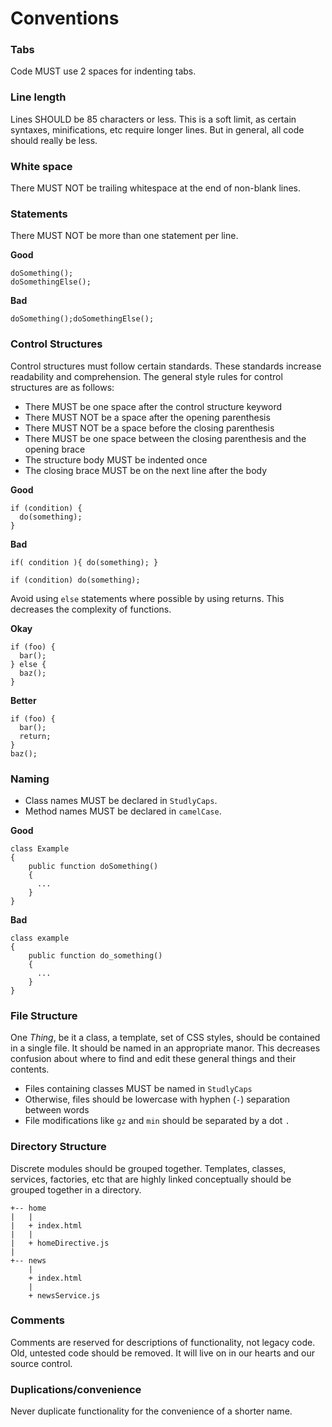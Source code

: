 # Conventions

### Tabs

Code MUST use 2 spaces for indenting tabs.

### Line length

Lines SHOULD be 85 characters or less. This is a soft limit, as certain syntaxes, minifications, etc require longer lines. But in general, all code should really be less.

### White space

There MUST NOT be trailing whitespace at the end of non-blank lines.

### Statements

There MUST NOT be more than one statement per line.

**Good**

```
doSomething();
doSomethingElse();
```

**Bad**

```
doSomething();doSomethingElse();
```

### Control Structures

Control structures must follow certain standards. These standards increase readability and comprehension. The general style rules for control structures are as follows:

* There MUST be one space after the control structure keyword
* There MUST NOT be a space after the opening parenthesis
* There MUST NOT be a space before the closing parenthesis
* There MUST be one space between the closing parenthesis and the opening brace
* The structure body MUST be indented once
* The closing brace MUST be on the next line after the body

**Good**

```
if (condition) {
  do(something);
}
```

**Bad**

```
if( condition ){ do(something); }

if (condition) do(something);
```

Avoid using `else` statements where possible by using returns. This decreases the complexity of functions.

**Okay**
```
if (foo) {
  bar();
} else {
  baz();
}
```

**Better**
```
if (foo) {
  bar();
  return;
}
baz();
```

### Naming

* Class names MUST be declared in `StudlyCaps`.
* Method names MUST be declared in `camelCase`.

**Good**

```
class Example
{
    public function doSomething()
    {
      ...
    }
}
```

**Bad**

```
class example
{
    public function do_something()
    {
      ...
    }
}
```

### File Structure

One *Thing*, be it a class, a template, set of CSS styles, should be contained in a single file. It should be named in an appropriate manor. This decreases confusion about where to find and edit these general things and their contents.

* Files containing classes MUST be named in `StudlyCaps`
* Otherwise, files should be lowercase with hyphen (`-`) separation between words
* File modifications like `gz` and `min` should be separated by a dot `.`

### Directory Structure

Discrete modules should be grouped together. Templates, classes, services, factories, etc that are highly linked conceptually should be grouped together in a directory.

```
+-- home
|   |
|   + index.html
|   |
|   + homeDirective.js
|
+-- news
    |
    + index.html
    |
    + newsService.js
```

### Comments

Comments are reserved for descriptions of functionality, not legacy code. Old, untested code should be removed. It will live on in our hearts and our source control.

### Duplications/convenience

Never duplicate functionality for the convenience of a shorter name.
